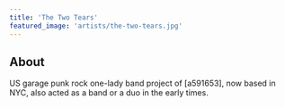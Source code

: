 ```yaml
---
title: 'The Two Tears'
featured_image: 'artists/the-two-tears.jpg'
---
```


## About

US garage punk rock one-lady band project of [a591653], now based in NYC, also acted as a band or a duo in the early times.
